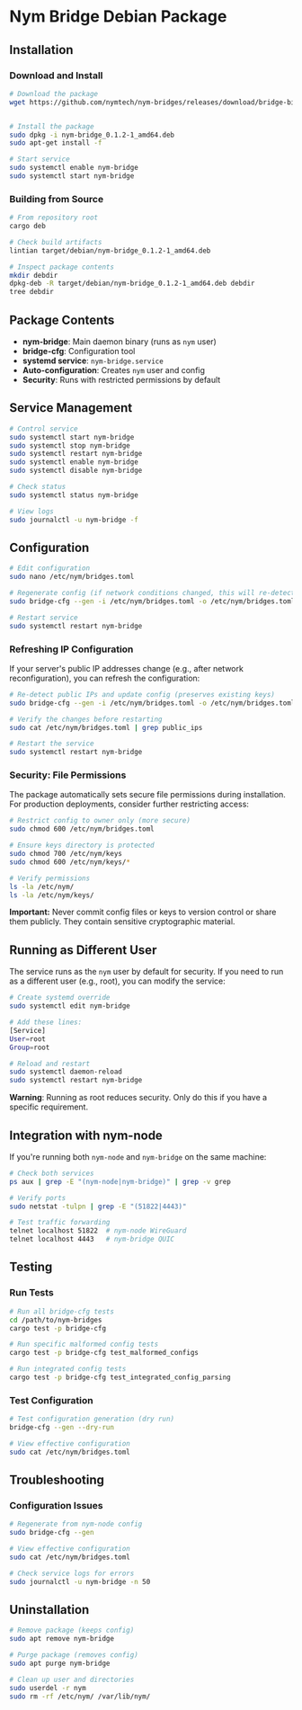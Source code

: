 # Nym Bridge Debian Package

## Installation

### Download and Install

```sh
# Download the package
wget https://github.com/nymtech/nym-bridges/releases/download/bridge-binaries-v0.1.2/nym-bridge_0.1.2-1_amd64.deb


# Install the package
sudo dpkg -i nym-bridge_0.1.2-1_amd64.deb
sudo apt-get install -f

# Start service
sudo systemctl enable nym-bridge
sudo systemctl start nym-bridge
```

### Building from Source

```sh
# From repository root
cargo deb

# Check build artifacts
lintian target/debian/nym-bridge_0.1.2-1_amd64.deb

# Inspect package contents
mkdir debdir
dpkg-deb -R target/debian/nym-bridge_0.1.2-1_amd64.deb debdir
tree debdir
```

## Package Contents

- **nym-bridge**: Main daemon binary (runs as `nym` user)
- **bridge-cfg**: Configuration tool  
- **systemd service**: `nym-bridge.service`
- **Auto-configuration**: Creates `nym` user and config
- **Security**: Runs with restricted permissions by default

## Service Management

```sh
# Control service
sudo systemctl start nym-bridge
sudo systemctl stop nym-bridge
sudo systemctl restart nym-bridge
sudo systemctl enable nym-bridge
sudo systemctl disable nym-bridge

# Check status
sudo systemctl status nym-bridge

# View logs
sudo journalctl -u nym-bridge -f
```

## Configuration

```sh
# Edit configuration
sudo nano /etc/nym/bridges.toml

# Regenerate config (if network conditions changed, this will re-detect IPs)
sudo bridge-cfg --gen -i /etc/nym/bridges.toml -o /etc/nym/bridges.toml

# Restart service
sudo systemctl restart nym-bridge
```

### Refreshing IP Configuration

If your server's public IP addresses change (e.g., after network reconfiguration), you can refresh the configuration:

```sh
# Re-detect public IPs and update config (preserves existing keys)
sudo bridge-cfg --gen -i /etc/nym/bridges.toml -o /etc/nym/bridges.toml

# Verify the changes before restarting
sudo cat /etc/nym/bridges.toml | grep public_ips

# Restart the service
sudo systemctl restart nym-bridge
```

### Security: File Permissions

The package automatically sets secure file permissions during installation. For production deployments, consider further restricting access:

```sh
# Restrict config to owner only (more secure)
sudo chmod 600 /etc/nym/bridges.toml

# Ensure keys directory is protected
sudo chmod 700 /etc/nym/keys
sudo chmod 600 /etc/nym/keys/*

# Verify permissions
ls -la /etc/nym/
ls -la /etc/nym/keys/
```

**Important:** Never commit config files or keys to version control or share them publicly. They contain sensitive cryptographic material.

## Running as Different User

The service runs as the `nym` user by default for security. If you need to run as a different user (e.g., root), you can modify the service:

```sh
# Create systemd override
sudo systemctl edit nym-bridge

# Add these lines:
[Service]
User=root
Group=root

# Reload and restart
sudo systemctl daemon-reload
sudo systemctl restart nym-bridge
```

**Warning**: Running as root reduces security. Only do this if you have a specific requirement.

## Integration with nym-node

If you're running both `nym-node` and `nym-bridge` on the same machine:

```sh
# Check both services
ps aux | grep -E "(nym-node|nym-bridge)" | grep -v grep

# Verify ports
sudo netstat -tulpn | grep -E "(51822|4443)"

# Test traffic forwarding
telnet localhost 51822  # nym-node WireGuard
telnet localhost 4443   # nym-bridge QUIC
```

## Testing

### Run Tests

```sh
# Run all bridge-cfg tests
cd /path/to/nym-bridges
cargo test -p bridge-cfg

# Run specific malformed config tests
cargo test -p bridge-cfg test_malformed_configs

# Run integrated config tests
cargo test -p bridge-cfg test_integrated_config_parsing
```

### Test Configuration

```sh
# Test configuration generation (dry run)
bridge-cfg --gen --dry-run

# View effective configuration
sudo cat /etc/nym/bridges.toml
```

## Troubleshooting

### Configuration Issues

```sh
# Regenerate from nym-node config
sudo bridge-cfg --gen

# View effective configuration
sudo cat /etc/nym/bridges.toml

# Check service logs for errors
sudo journalctl -u nym-bridge -n 50
```

## Uninstallation

```sh
# Remove package (keeps config)
sudo apt remove nym-bridge

# Purge package (removes config)
sudo apt purge nym-bridge

# Clean up user and directories
sudo userdel -r nym
sudo rm -rf /etc/nym/ /var/lib/nym/
```
